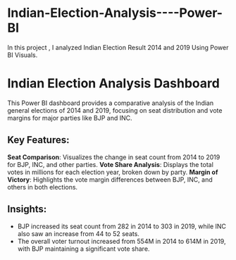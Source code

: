 # Indian-Election-Analysis----Power-BI
In this project , I analyzed Indian Election Result 2014 and 2019 Using Power BI Visuals.

# Indian Election Analysis Dashboard

This Power BI dashboard provides a comparative analysis of the Indian general elections of 2014 and 2019, focusing on seat distribution and vote margins for major parties like BJP and INC.

## Key Features:
 **Seat Comparison**: Visualizes the change in seat count from 2014 to 2019 for BJP, INC, and other parties.
 **Vote Share Analysis**: Displays the total votes in millions for each election year, broken down by party.
 **Margin of Victory**: Highlights the vote margin differences between BJP, INC, and others in both elections.

## Insights:
- BJP increased its seat count from 282 in 2014 to 303 in 2019, while INC also saw an increase from 44 to 52 seats.
- The overall voter turnout increased from 554M in 2014 to 614M in 2019, with BJP maintaining a significant vote share.


